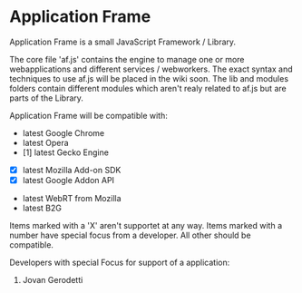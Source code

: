 Application Frame
================

Application Frame is a small JavaScript Framework / Library. 

The core file 'af.js' contains the engine to manage one or more webapplications and different services / webworkers. The exact syntax and techniques to use af.js will be placed in the wiki soon. The lib and modules folders contain different modules which aren't realy related to af.js but are parts of the Library.

Application Frame will be compatible with:

- latest Google Chrome
- latest Opera
- [1] latest Gecko Engine
- [X] latest Mozilla Add-on SDK
- [X] latest Google Addon API
- latest WebRT from Mozilla
- latest B2G

Items marked with a 'X' aren't supportet at any way. Items marked with a number have special focus from a developer. All other should be compatible.

Developers with special Focus for support of a application:

1. Jovan Gerodetti
